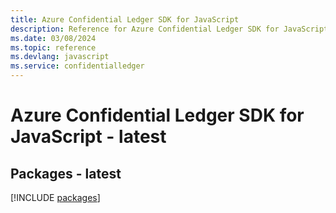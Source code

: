 ```yaml
---
title: Azure Confidential Ledger SDK for JavaScript
description: Reference for Azure Confidential Ledger SDK for JavaScript
ms.date: 03/08/2024
ms.topic: reference
ms.devlang: javascript
ms.service: confidentialledger
---
```

# Azure Confidential Ledger SDK for JavaScript - latest
## Packages - latest
[!INCLUDE [packages](confidential-ledger-index.md)]
